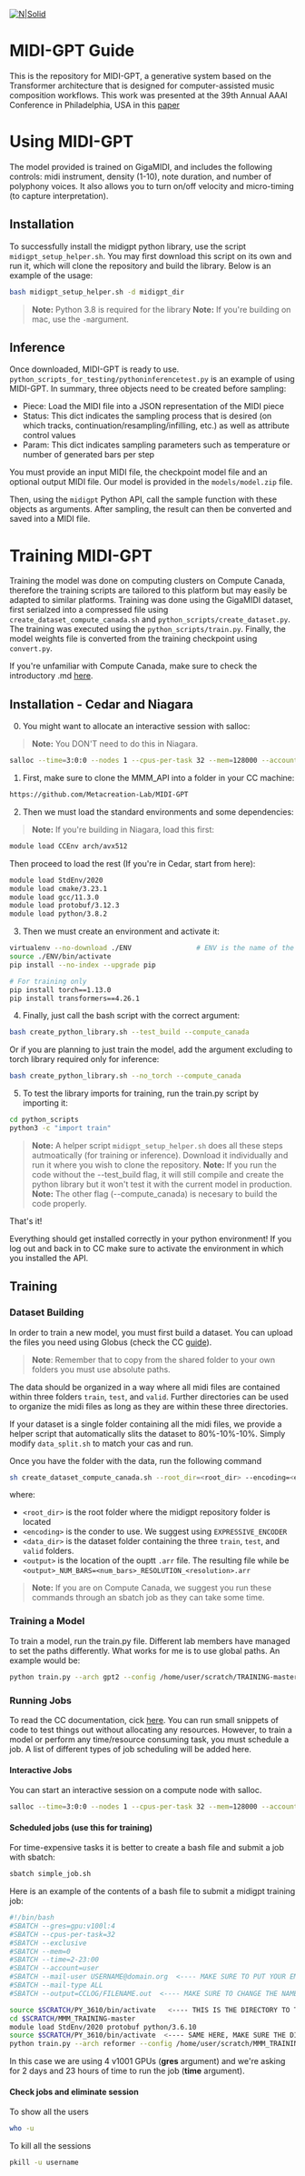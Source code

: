 [![N|Solid](https://drive.google.com/uc?export=view&id=1u4xiWN3s0PAii8zn3-qxJ7wn35tBOypY)](https://metacreation.net/category/projects/)

# MIDI-GPT Guide

This is the repository for MIDI-GPT, a generative system based on the Transformer architecture that is designed for computer-assisted music composition workflows. This work was presented at the 39th Annual AAAI Conference in Philadelphia, USA in this [paper](https://arxiv.org/abs/2501.17011)

# Using MIDI-GPT 

The model provided is trained on GigaMIDI, and includes the following controls: midi instrument, density (1-10), note duration, and number of polyphony voices. It also allows you to turn on/off velocity and micro-timing (to capture interpretation).

## Installation

To successfully install the midigpt python library, use the script ```midigpt_setup_helper.sh```. You may first download this script on its own and run it, which will clone the repository and build the library. Below is an example of the usage:

```sh
bash midigpt_setup_helper.sh -d midigpt_dir
```

>**Note:** Python 3.8 is required for the library
>**Note:** If you're building on mac, use the ```-m```argument.

## Inference

Once downloaded, MIDI-GPT is ready to use. ```python_scripts_for_testing/pythoninferencetest.py``` is an example of using MIDI-GPT. In summary, three objects need to be created before sampling:
- Piece: Load the MIDI file into a JSON representation of the MIDI piece
- Status: This dict indicates the sampling process that is desired (on which tracks, continuation/resampling/infilling, etc.) as well as attribute control values
- Param: This dict indicates sampling parameters such as temperature or number of generated bars per step

You must provide an input MIDI file, the checkpoint model file and an optional output MIDI file. Our model is provided in the ```models/model.zip``` file.

Then, using the ```midigpt``` Python API, call the sample function with these objects as arguments. After sampling, the result can then be converted and saved into a MIDI file.

# Training MIDI-GPT

Training the model was done on computing clusters on Compute Canada, therefore the training scripts are tailored to this platform but may easily be adapted to similar platforms. Training was done using the GigaMIDI dataset, first serialzed into a compressed file using ```create_dataset_compute_canada.sh``` and ```python_scripts/create_dataset.py```. The training was executed using the ```python_scripts/train.py```. Finally, the model weights file is converted from the training checkpoint using ```convert.py```.

If you're unfamiliar with Compute Canada, make sure to check the introductory .md [here]().

## Installation - Cedar and Niagara
0. You might want to allocate an interactive session with salloc:

>**Note:** You DON'T need to do this in Niagara.

```sh
salloc --time=3:0:0 --nodes 1 --cpus-per-task 32 --mem=128000 --account=user
```

1. First, make sure to clone the MMM_API into a folder in your CC machine:
```sh
https://github.com/Metacreation-Lab/MIDI-GPT
```
2. Then we must load the standard environments and some dependencies:

>**Note:** If you're building in Niagara, load this first:
```sh
module load CCEnv arch/avx512
```
Then proceed to load the rest (If you're in Cedar, start from here):
```sh
module load StdEnv/2020
module load cmake/3.23.1
module load gcc/11.3.0
module load protobuf/3.12.3
module load python/3.8.2
```
3. Then we must create an environment and activate it:
```sh
virtualenv --no-download ./ENV                # ENV is the name of the environment
source ./ENV/bin/activate
pip install --no-index --upgrade pip

# For training only
pip install torch==1.13.0
pip install transformers==4.26.1         
```
4. Finally, just call the bash script with the correct argument:
```sh
bash create_python_library.sh --test_build --compute_canada
```
Or if you are planning to just train the model, add the argument excluding to torch library required only for inference:
```sh
bash create_python_library.sh --no_torch --compute_canada
```
5. To test the library imports for training, run the train.py script by importing it:
```sh
cd python_scripts
python3 -c "import train"
```
> **Note:** A helper script ```midigpt_setup_helper.sh``` does all these steps autmoatically (for training or inference). Download it individually and run it where you wish to clone the repository.
> **Note:** If you run the code without the --test_build flag, it will still compile and create the python library but it won't test it with the current model in production.
> **Note:** The other flag (--compute_canada) is necesary to build the code properly.

That's it!

Everything should get installed correctly in your python environment! If you log out and back in to CC make sure to activate the environment in which you installed the API.

## Training

### Dataset Building

In order to train a new model, you must first build a dataset. You can upload the files you need using Globus (check the CC [guide]()).

> **Note**: Remember that to copy from the shared folder to your own folders you must use absolute paths.

The data should be organized in a way where all midi files are contained within three folders ```train```, ```test```, and ```valid```. Further directories can be used to organize the midi files as long as they are within these three directories.

If your dataset is a single folder containing all the midi files, we provide a helper script that automatically slits the dataset to 80%-10%-10%. Simply modify ```data_split.sh``` to match your cas and run.

Once you have the folder with the data, run the following command
```sh
sh create_dataset_compute_canada.sh --root_dir=<root_dir> --encoding=<encoding> --data_dir=<data_dir> --output=<output>
```
where:
- ```<root_dir>``` is the root folder where the midigpt repository folder is located
- ```<encoding>``` is the conder to use. We suggest using ```EXPRESSIVE_ENCODER```
- ```<data_dir>``` is the dataset folder containing the three ```train```, ```test```, and ```valid``` folders.
- ```<output>``` is the location of the ouptt ```.arr``` file. The resulting file while be ```<output>_NUM_BARS=<num_bars>_RESOLUTION_<resolution>.arr```
>**Note:** If you are on Compute Canada, we suggest you run these commands through an sbatch job as they can take some time.

### Training a Model

To train a model, run the train.py file. Different lab members have managed to set the paths differently. What works for me is to use global paths. An example would be:
```sh
python train.py --arch gpt2 --config /home/user/scratch/TRAINING-master/config/gpt2_tiny.json --encoding EXPRESSIVE_ENCODER --ngpu 4 --dataset /home/user/scratch/test_NUM_BARS=4_OPZ_False.arr --batch_size 32 --label DELETE_ME
```

### Running Jobs

To read the CC documentation, cick [here](https://docs.alliancecan.ca/wiki/Running_jobs). You can run small snippets of code to test things out without allocating any resources. However, to train a model or perform any time/resource consuming task, you must schedule a job. A list of different types of job scheduling will be added here.

#### Interactive Jobs
You can start an interactive session on a compute node with salloc.
```sh
salloc --time=3:0:0 --nodes 1 --cpus-per-task 32 --mem=128000 --account=user
```

#### Scheduled jobs (use this for training)
For time-expensive tasks it is better to create a bash file and submit a job with sbatch:
```sh
sbatch simple_job.sh
```

Here is an example of the contents of a bash file to submit a midigpt training job:
```sh
#!/bin/bash
#SBATCH --gres=gpu:v100l:4
#SBATCH --cpus-per-task=32
#SBATCH --exclusive
#SBATCH --mem=0
#SBATCH --time=2-23:00
#SBATCH --account=user
#SBATCH --mail-user USERNAME@domain.org  <---- MAKE SURE TO PUT YOUR EMAIL
#SBATCH --mail-type ALL
#SBATCH --output=CCLOG/FILENAME.out  <---- MAKE SURE TO CHANGE THE NAME OF THE FILE

source $SCRATCH/PY_3610/bin/activate   <---- THIS IS THE DIRECTORY TO THE ENV WHERE YOU HAVE THE midigpt_api INSTALLED
cd $SCRATCH/MMM_TRAINING-master
module load StdEnv/2020 protobuf python/3.6.10
source $SCRATCH/PY_3610/bin/activate  <---- SAME HERE, MAKE SURE THE DIRECTORY IS PLACED CORRECTLY
python train.py --arch reformer --config /home/user/scratch/MMM_TRAINING-master/config/reformer.json --encoding EXPRESSIVE_ENCODER --ngpu 4 --dataset /home/user/scratch/dataset_NUM_BARS=4.arr --batch_size 32 --label DELETE_ME
```

In this case we are using 4 v1001 GPUs (**gres** argument) and we're asking for 2 days and 23 hours of time to run the job (**time** argument).

#### Check jobs and eliminate session
To show all the users
```sh
who -u
```

To kill all the sessions
```sh
pkill -u username
```


